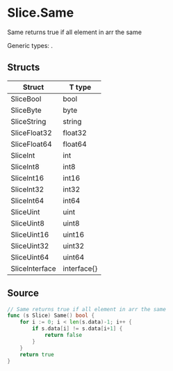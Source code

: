 # Slice.Same

Same returns true if all element in arr the same

Generic types: .

## Structs

| Struct | T type |
| ------ | ------ |
| SliceBool | bool |
| SliceByte | byte |
| SliceString | string |
| SliceFloat32 | float32 |
| SliceFloat64 | float64 |
| SliceInt | int |
| SliceInt8 | int8 |
| SliceInt16 | int16 |
| SliceInt32 | int32 |
| SliceInt64 | int64 |
| SliceUint | uint |
| SliceUint8 | uint8 |
| SliceUint16 | uint16 |
| SliceUint32 | uint32 |
| SliceUint64 | uint64 |
| SliceInterface | interface{} |


## Source

```go
// Same returns true if all element in arr the same
func (s Slice) Same() bool {
	for i := 0; i < len(s.data)-1; i++ {
		if s.data[i] != s.data[i+1] {
			return false
		}
	}
	return true
}
```